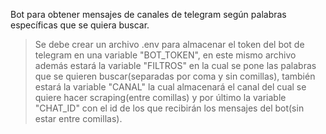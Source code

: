 Bot para obtener mensajes de canales de telegram según palabras específicas que se quiera buscar.

> Se debe crear un archivo .env para almacenar el token del bot de telegram en una variable "BOT_TOKEN",
en este mismo archivo además estará la variable "FILTROS" en la cual se pone las palabras que se quieren buscar(separadas por coma y sin comillas), también estará la variable "CANAL" la cual almacenará el canal del cual se quiere hacer scraping(entre comillas) y por último la variable "CHAT_ID" con el id de los que recibirán los mensajes del bot(sin estar entre comillas).
<br>
